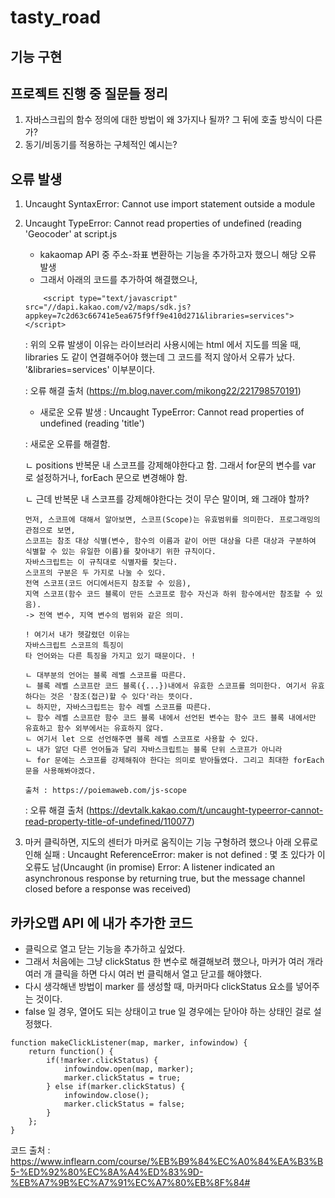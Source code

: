 # tasty_road

## 기능 구현

## 프로젝트 진행 중 질문들 정리
1. 자바스크립의 함수 정의에 대한 방법이 왜 3가지나 될까? 그 뒤에 호출 방식이 다른가?
2. 동기/비동기를 적용하는 구체적인 예시는?

## 오류 발생
1. Uncaught SyntaxError: Cannot use import statement outside a module
2. Uncaught TypeError: Cannot read properties of undefined (reading 'Geocoder' at script.js
    - kakaomap API 중 주소-좌표 변환하는 기능을 추가하고자 했으니 해당 오류 발생
    - 그래서 아래의 코드를 추가하여 해결했으나,
    ~~~
        <script type="text/javascript" src="//dapi.kakao.com/v2/maps/sdk.js?appkey=7c2d63c66741e5ea675f9ff9e410d271&libraries=services"></script>
    ~~~
    : 위의 오류 발생이 이유는 라이브러리 사용시에는 html 에서 지도를 띄울 때, libraries 도 같이 연결해주어야 했는데 그 코드를 적지 않아서 오류가 났다. '&libraries=services' 이부분이다.
    
    : 오류 해결 출처 (https://m.blog.naver.com/mikong22/221798570191)
    
    
    - 새로운 오류 발생 : Uncaught TypeError: Cannot read properties of undefined (reading 'title')
    
    : 새로운 오류를 해결함. 
    
    ㄴ positions 반복문 내 스코프를 강제해야한다고 함. 그래서 for문의 변수를 var 로 설정하거나, forEach 문으로 변경해야 함.
    
    ㄴ 근데 반복문 내 스코프를 강제해야한다는 것이 무슨 말이며, 왜 그래야 할까?
    ~~~
    먼저, 스코프에 대해서 알아보면, 스코프(Scope)는 유효범위를 의미한다. 프로그래밍의 관점으로 보면, 
    스코프는 참조 대상 식별(변수, 함수의 이름과 같이 어떤 대상을 다른 대상과 구분하여 식별할 수 있는 유일한 이름)를 찾아내기 위한 규칙이다.
    자바스크립트는 이 규칙대로 식별자를 찾는다.
    스코프의 구분은 두 가지로 나눌 수 있다.
    전역 스코프(코드 어디에서든지 참조할 수 있음), 
    지역 스코프(함수 코드 블록이 만든 스코프로 함수 자신과 하위 함수에서만 참조할 수 있음). 
    -> 전역 변수, 지역 변수의 범위와 같은 의미.
    
    ! 여기서 내가 헷갈렸던 이유는 
    자바스크립트 스코프의 특징이 
    타 언어와는 다른 특징을 가지고 있기 때문이다. !
    
    ㄴ 대부분의 언어는 블록 레벨 스코프를 따른다. 
    ㄴ 블록 레벨 스코프란 코드 블록({...})내에서 유효한 스코프를 의미한다. 여기서 유효하다는 것은 '참조(접근)할 수 있다'라는 뜻이다.
    ㄴ 하지만, 자바스크립트는 함수 레벨 스코프를 따른다.
    ㄴ 함수 레벨 스코프란 함수 코드 블록 내에서 선언된 변수는 함수 코드 블록 내에서만 유효하고 함수 외부에서는 유효하지 않다.
    ㄴ 여기서 let 으로 선언해주면 블록 레벨 스코프로 사용할 수 있다.
    ㄴ 내가 알던 다른 언어들과 달리 자바스크립트는 블록 단위 스코프가 아니라
    ㄴ for 문에는 스코프를 강제해줘야 한다는 의미로 받아들였다. 그리고 최대한 forEach 문을 사용해봐야겠다.

    출처 : https://poiemaweb.com/js-scope 
    ~~~

    : 오류 해결 출처 (https://devtalk.kakao.com/t/uncaught-typeerror-cannot-read-property-title-of-undefined/110077)

    
3. 마커 클릭하면, 지도의 센터가 마커로 움직이는 기능 구형하려 했으나 아래 오류로 인해 실패
: Uncaught ReferenceError: maker is not defined
: 몇 초 있다가 이 오류도 남(Uncaught (in promise) Error: A listener indicated an asynchronous response by returning true, but the message channel closed before a response was received)


## 카카오맵 API 에 내가 추가한 코드
- 클릭으로 열고 닫는 기능을 추가하고 싶었다.
- 그래서 처음에는 그냥 clickStatus 한 변수로 해결해보려 했으나, 마커가 여러 개라 여러 개 클릭을 하면 다시 여러 번 클릭해서 열고 닫고를 해야했다.
- 다시 생각해낸 방법이 marker 를 생성할 때, 마커마다 clickStatus 요소를 넣어주는 것이다.
- false 일 경우, 열어도 되는 상태이고 true 일 경우에는 닫아야 하는 상태인 걸로 설정했다.
~~~
function makeClickListener(map, marker, infowindow) {
    return function() {
        if(!marker.clickStatus) {
            infowindow.open(map, marker);
            marker.clickStatus = true;
        } else if(marker.clickStatus) {
            infowindow.close();
            marker.clickStatus = false;
        }
    };
}
~~~

코드 출처 : https://www.inflearn.com/course/%EB%B9%84%EC%A0%84%EA%B3%B5-%ED%92%80%EC%8A%A4%ED%83%9D-%EB%A7%9B%EC%A7%91%EC%A7%80%EB%8F%84#